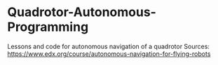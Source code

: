 # Quadrotor-Autonomous-Programming
Lessons and code for autonomous navigation of a quadrotor
Sources: https://www.edx.org/course/autonomous-navigation-for-flying-robots
